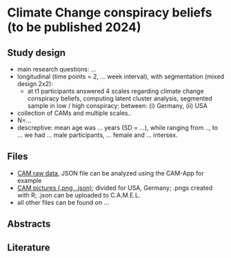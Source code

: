 # Climate Change conspiracy beliefs (to be published 2024)

## Study design

- main research questions: ...
- longitudinal (time points = 2, ... week interval), with segmentation (mixed design 2x2):
    - at t1 participants answered 4 scales regarding climate change conspiracy beliefs, computing latent cluster analysis, segmented sample in low / high conspiracy; between: (i) Germany, (ii) USA
- collection of CAMs and multiple scales..
- N=...
- descreptive: mean age was ... years (SD = ...), while ranging from .., to ... we had ... male participants, ... female and ... intersex.



## Files

- [CAM raw data](/S2%20soft%20robots%20compared%20to%20conventional%20robots/raw%20data), JSON file can be analyzed using the CAM-App for example
- [CAM pictures (.png, .json)](/S2%20soft%20robots%20compared%20to%20conventional%20robots/CAMs%20picture); divided for USA, Germany; .pngs created with R; .json can be uploaded to C.A.M.E.L.
- all other files can be found on ...


## Abstracts




## Literature
